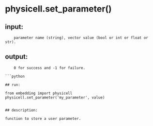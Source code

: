 # physicell.set_parameter()

## input:
```
    parameter name (string), vector value (bool or int or float or str).

```

## output:
```
    0 for success and -1 for failure.

```python

## run:
```
    from embedding import physicell
    physicell.set_parameter('my_parameter', value)

```

## description:
```
    function to store a user parameter.
```
